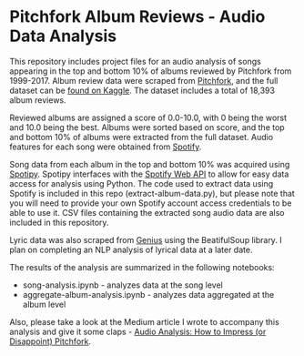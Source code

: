 # Pitchfork Album Reviews - Audio Data Analysis

This repository includes project files for an audio analysis of songs appearing in the top and bottom 10% of albums reviewed by Pitchfork from 1999-2017. Album review data were scraped from [Pitchfork](https://pitchfork.com/), and the full dataset can be [found on Kaggle](https://www.kaggle.com/nolanbconaway/pitchfork-data). The dataset includes a total of 18,393 album reviews.

Reviewed albums are assigned a score of 0.0-10.0, with 0 being the worst and 10.0 being the best. Albums were sorted based on score, and the top and bottom 10% of albums were extracted from the full dataset. Audio features for each song were obtained from [Spotify](https://www.spotify.com/us/).

Song data from each album in the top and bottom 10% was acquired using [Spotipy](https://spotipy.readthedocs.io/en/2.16.0/). Spotipy interfaces with the [Spotify Web API](https://developer.spotify.com/documentation/web-api/) to allow for easy data access for analysis using Python. The code used to extract data using Spotify is included in this repo (extract-album-data.py), but please note that you will need to provide your own Spotify account access credentials to be able to use it. CSV files containing the extracted song audio data are also included in this repository.

Lyric data was also scraped from [Genius](https://genius.com/) using the BeatifulSoup library. I plan on completing an NLP analysis of lyrical data at a later date.

The results of the analysis are summarized in the following notebooks:
* song-analysis.ipynb - analyzes data at the song level
* aggregate-album-analysis.ipynb - analyzes data aggregated at the album level

Also, please take a look at the Medium article I wrote to accompany this analysis and give it some claps - [Audio Analysis: How to Impress (or Disappoint) Pitchfork](https://medium.com/@scottmduda/audio-analysis-how-to-impress-or-disappoint-pitchfork-c48167c60e96).  
